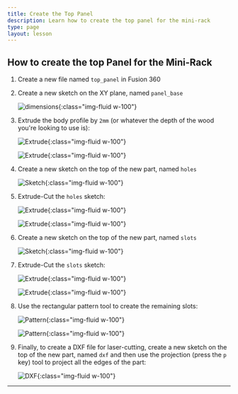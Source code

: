 ```yaml
---
title: Create the Top Panel
description: Learn how to create the top panel for the mini-rack
type: page
layout: lesson
---
```


## How to create the top Panel for the Mini-Rack

1. Create a new file named `top_panel` in Fusion 360

1. Create a new sketch on the XY plane, named `panel_base`

    ![dimensions](/learn/mini_rack/assets/top_panel_01_sketch.png){:class="img-fluid w-100"}

1. Extrude the body profile by `2mm` (or whatever the depth of the wood you're looking to use is):

    ![Extrude](/learn/mini_rack/assets/top_panel_02_extrude.png){:class="img-fluid w-100"}

    ![Extrude](/learn/mini_rack/assets/top_panel_03_extrude.png){:class="img-fluid w-100"}

1. Create a new sketch on the top of the new part, named `holes`

    ![Sketch](/learn/mini_rack/assets/top_panel_04_sketch.png){:class="img-fluid w-100"}

1. Extrude-Cut the `holes` sketch:

    ![Extrude](/learn/mini_rack/assets/top_panel_05_extrude.png){:class="img-fluid w-100"}

    ![Extrude](/learn/mini_rack/assets/top_panel_06_extrude.png){:class="img-fluid w-100"}

1. Create a new sketch on the top of the new part, named `slots`

    ![Sketch](/learn/mini_rack/assets/top_panel_07_sketch.png){:class="img-fluid w-100"}

1. Extrude-Cut the `slots` sketch:

    ![Extrude](/learn/mini_rack/assets/top_panel_08_extrude.png){:class="img-fluid w-100"}

    ![Extrude](/learn/mini_rack/assets/top_panel_09_extrude.png){:class="img-fluid w-100"}

1. Use the rectangular pattern tool to create the remaining slots:

    ![Pattern](/learn/mini_rack/assets/top_panel_10_pattern.png){:class="img-fluid w-100"}

    ![Pattern](/learn/mini_rack/assets/top_panel_11_pattern.png){:class="img-fluid w-100"}

1. Finally, to create a DXF file for laser-cutting, create a new sketch on the top of the new part, named `dxf` and then use the projection (press the `p` key) tool to project all the edges of the part:

    ![DXF](/learn/mini_rack/assets/top_panel_12_sketch.png){:class="img-fluid w-100"}

---
